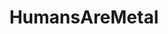 ---
title: HumansAreMetal
crosslinks:
- livven
- gifs
- WTF
- HFY
- whitepeoplegifs
- Death_By_SnuSnu
- todayilearned
- humans
- IAmA
- videos
---